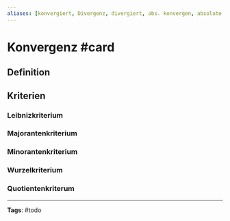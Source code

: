 ```yaml
---
aliases: [konvergiert, Divergenz, divergiert, abs. konvergen, absolute konvergen, absolute Konvergenz]
---
```


# Konvergenz #card
## Definition

## Kriterien
### Leibnizkriterium
### Majorantenkriterium
### Minorantenkriterium
### Wurzelkriterium
### Quotientenkriterum

---
**Tags**: #todo 